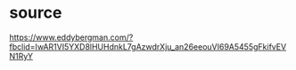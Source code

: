 # source

https://www.eddybergman.com/?fbclid=IwAR1VI5YXD8lHUHdnkL7gAzwdrXju_an26eeouVI69A5455gFkifvEVN1RyY
